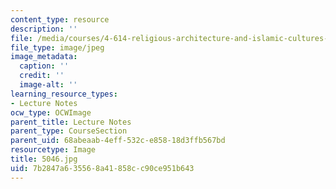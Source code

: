 ```yaml
---
content_type: resource
description: ''
file: /media/courses/4-614-religious-architecture-and-islamic-cultures-fall-2002/7b2847a635568a41858cc90ce951b643_5046.jpg
file_type: image/jpeg
image_metadata:
  caption: ''
  credit: ''
  image-alt: ''
learning_resource_types:
- Lecture Notes
ocw_type: OCWImage
parent_title: Lecture Notes
parent_type: CourseSection
parent_uid: 68abeaab-4eff-532c-e858-18d3ffb567bd
resourcetype: Image
title: 5046.jpg
uid: 7b2847a6-3556-8a41-858c-c90ce951b643
---
```


